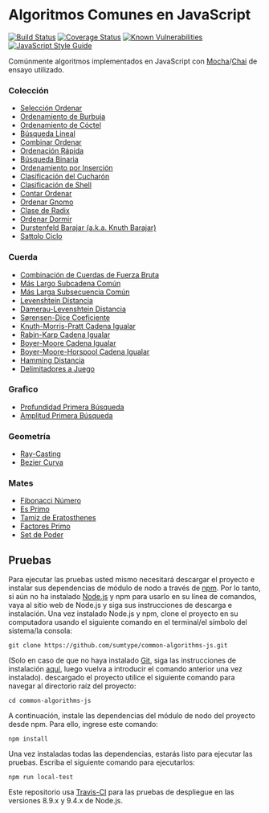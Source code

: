 # Algoritmos Comunes en JavaScript

[![Build Status](https://travis-ci.org/sumtype/common-algorithms-js.svg?branch=master)](https://travis-ci.org/sumtype/common-algorithms-js) [![Coverage Status](https://coveralls.io/repos/github/sumtype/common-algorithms-js/badge.svg?branch=master)](https://coveralls.io/github/sumtype/common-algorithms-js?branch=master) [![Known Vulnerabilities](https://snyk.io/test/github/sumtype/common-algorithms-js/badge.svg)](https://snyk.io/test/github/sumtype/common-algorithms-js) [![JavaScript Style Guide](https://img.shields.io/badge/code_style-standard-brightgreen.svg)](https://standardjs.com)

Comúnmente algoritmos implementados en JavaScript con [Mocha](https://mochajs.org/)/[Chai](http://chaijs.com/) de ensayo utilizado.

### Colección

* [Selección Ordenar](https://github.com/sumtype/common-algorithms-js/blob/master/algorithms/selectionSort.js)
* [Ordenamiento de Burbuja](https://github.com/sumtype/common-algorithms-js/blob/master/algorithms/bubbleSort.js)
* [Ordenamiento de Cóctel](https://github.com/sumtype/common-algorithms-js/blob/master/algorithms/cocktailSort.js)
* [Búsqueda Lineal](https://github.com/sumtype/common-algorithms-js/blob/master/algorithms/linearSearch.js)
* [Combinar Ordenar](https://github.com/sumtype/common-algorithms-js/blob/master/algorithms/mergeSort.js)
* [Ordenación Rápida](https://github.com/sumtype/common-algorithms-js/blob/master/algorithms/quickSort.js)
* [Búsqueda Binaria](https://github.com/sumtype/common-algorithms-js/blob/master/algorithms/binarySearch.js)
* [Ordenamiento por Inserción](https://github.com/sumtype/common-algorithms-js/blob/master/algorithms/insertionSort.js)
* [Clasificación del Cucharón](https://github.com/sumtype/common-algorithms-js/blob/master/algorithms/bucketSort.js)
* [Clasificación de Shell](https://github.com/sumtype/common-algorithms-js/blob/master/algorithms/shellSort.js)
* [Contar Ordenar](https://github.com/sumtype/common-algorithms-js/blob/master/algorithms/countingSort.js)
* [Ordenar Gnomo](https://github.com/sumtype/common-algorithms-js/blob/master/algorithms/gnomeSort.js)
* [Clase de Radix](https://github.com/sumtype/common-algorithms-js/blob/master/algorithms/radixSort.js)
* [Ordenar Dormir](https://github.com/sumtype/common-algorithms-js/blob/master/algorithms/sleepSort.js)
* [Durstenfeld Barajar (a.k.a. Knuth Barajar)](https://github.com/sumtype/common-algorithms-js/blob/master/algorithms/durstenfeldShuffle.js)
* [Sattolo Ciclo](https://github.com/sumtype/common-algorithms-js/blob/master/algorithms/sattoloCycle.js)

### Cuerda

* [Combinación de Cuerdas de Fuerza Bruta](https://github.com/sumtype/common-algorithms-js/blob/master/algorithms/bruteForceStringMatch.js)
* [Más Largo Subcadena Común](https://github.com/sumtype/common-algorithms-js/blob/master/algorithms/longestCommonSubstring.js)
* [Más Larga Subsecuencia Común](https://github.com/sumtype/common-algorithms-js/blob/master/algorithms/longestCommonSubsequence.js)
* [Levenshtein Distancia](https://github.com/sumtype/common-algorithms-js/blob/master/algorithms/levenshteinDistance.js)
* [Damerau-Levenshtein Distancia](https://github.com/sumtype/common-algorithms-js/blob/master/algorithms/damerauLevenshteinDistance.js)
* [Sørensen-Dice Coeficiente](https://github.com/sumtype/common-algorithms-js/blob/master/algorithms/sorensenDiceCoefficient.js)
* [Knuth-Morris-Pratt Cadena Igualar](https://github.com/sumtype/common-algorithms-js/blob/master/algorithms/knuthMorrisPrattStringMatch.js)
* [Rabin-Karp Cadena Igualar](https://github.com/sumtype/common-algorithms-js/blob/master/algorithms/rabinKarpStringMatch.js)
* [Boyer-Moore Cadena Igualar](https://github.com/sumtype/common-algorithms-js/blob/master/algorithms/boyerMooreStringMatch.js)
* [Boyer-Moore-Horspool Cadena Igualar](https://github.com/sumtype/common-algorithms-js/blob/master/algorithms/boyerMooreHorspoolStringMatch.js)
* [Hamming Distancia](https://github.com/sumtype/common-algorithms-js/blob/master/algorithms/hammingDistance.js)
* [Delimitadores a Juego](https://github.com/sumtype/common-algorithms-js/blob/master/algorithms/matchingDelimiters.js)

### Grafico

* [Profundidad Primera Búsqueda](https://github.com/sumtype/common-algorithms-js/blob/master/algorithms/depthFirstSearch.js)
* [Amplitud Primera Búsqueda](https://github.com/sumtype/common-algorithms-js/blob/master/algorithms/breadthFirstSearch.js)

### Geometría

* [Ray-Casting](https://github.com/sumtype/common-algorithms-js/blob/master/algorithms/rayCasting.js)
* [Bezier Curva](https://github.com/sumtype/common-algorithms-js/blob/master/algorithms/bezierCurve.js)

### Mates

* [Fibonacci Número](https://github.com/sumtype/common-algorithms-js/blob/master/algorithms/fibonacciNumber.js)
* [Es Primo](https://github.com/sumtype/common-algorithms-js/blob/master/algorithms/isPrime.js)
* [Tamiz de Eratosthenes](https://github.com/sumtype/common-algorithms-js/blob/master/algorithms/sieveOfEratosthenes.js)
* [Factores Primo](https://github.com/sumtype/common-algorithms-js/blob/master/algorithms/primeFactors.js)
* [Set de Poder](https://github.com/sumtype/common-algorithms-js/blob/master/algorithms/powerSet.js)

## Pruebas

Para ejecutar las pruebas usted mismo necesitará descargar el proyecto e instalar sus dependencias de módulo de nodo a través de [npm](https://www.npmjs.com/). Por lo tanto, si aún no ha instalado [Node.js](https://nodejs.org/) y npm para usarlo en su línea de comandos, vaya al sitio web de Node.js y siga sus instrucciones de descarga e instalación. Una vez instalado Node.js y npm, clone el proyecto en su computadora usando el siguiente comando en el terminal/el símbolo del sistema/la consola:

`git clone https://github.com/sumtype/common-algorithms-js.git`

(Solo en caso de que no haya instalado [Git](https://git-scm.com/), siga las instrucciones de instalación [aquí](https://git-scm.com/book/en/v2/Getting-Started-Installing-Git), luego vuelva a introducir el comando anterior una vez instalado). descargado el proyecto utilice el siguiente comando para navegar al directorio raíz del proyecto:

`cd common-algorithms-js`

A continuación, instale las dependencias del módulo de nodo del proyecto desde npm. Para ello, ingrese este comando:

`npm install`

Una vez instaladas todas las dependencias, estarás listo para ejecutar las pruebas. Escriba el siguiente comando para ejecutarlos:

`npm run local-test`

Este repositorio usa [Travis-CI](https://travis-ci.org/sumtype/common-algorithms-js) para las pruebas de despliegue en las versiones 8.9.x y 9.4.x de Node.js.
